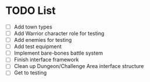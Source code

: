 ﻿# TODO List

* [ ] Add town types
* [ ] Add Warrior character role for testing
* [ ] Add enemies for testing
* [ ] Add test equipment
* [ ] Implement bare-bones battle system
* [ ] Finish interface framework
* [ ] Clean up Dungeon/Challenge Area interface structure
* [ ] Get to testing